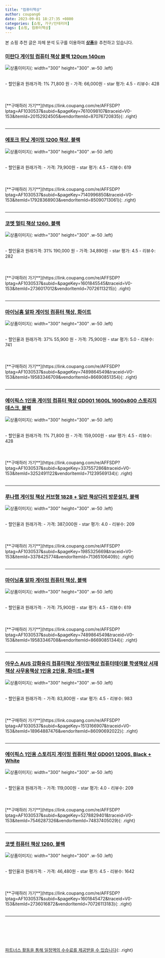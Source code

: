 ```yaml
---
title: "컴퓨터책상"
author: coupang6
date: 2023-09-01 18:27:35 +0800
categories: [쇼핑, 가구/인테리어]
tags: [쇼핑, 컴퓨터책상]
---
```


본 쇼핑 추천 글은 자체 분석 도구를 이용하여 [**상품**](https://link.coupang.com/a/bao1ui)을 추천하고 있습니다.

### [미란다 게이밍 컴퓨터 책상 블랙 120cm 140cm](https://link.coupang.com/re/AFFSDP?lptag=AF1030537&subid=&pageKey=7610098107&traceid=V0-153&itemId=20152924505&vendorItemId=87076720835)

![상품이미지](https://thumbnail10.coupangcdn.com/thumbnails/remote/230x230ex/image/vendor_inventory/2016/0cf29f0043c4f6481462c42b316724fb58960a31b776e7744f1148c1ce80.jpg){: width="300" height="300" .w-50 .left}


<br>
- 할인율과 원래가격: 1%  71,800   원
- 가격: 66,000원
- star 평가: 4.5
- 리뷰수: 428
<br>
<br>
<br>
<br>
[**구매하러 가기**](https://link.coupang.com/re/AFFSDP?lptag=AF1030537&subid=&pageKey=7610098107&traceid=V0-153&itemId=20152924505&vendorItemId=87076720835){: .right}
<br>
<br>

---

### [에포크 위닛 게이밍 1200 책상, 블랙](https://link.coupang.com/re/AFFSDP?lptag=AF1030537&subid=&pageKey=7140996850&traceid=V0-153&itemId=17928368903&vendorItemId=85090713061)

![상품이미지](https://thumbnail9.coupangcdn.com/thumbnails/remote/230x230ex/image/retail/images/2415925550342387-6e9c74d1-7a4d-4d00-8c21-e47207f2b2c4.jpg){: width="300" height="300" .w-50 .left}


<br>
- 할인율과 원래가격: 
- 가격: 79,900원
- star 평가: 4.5
- 리뷰수: 619
<br>
<br>
<br>
<br>
[**구매하러 가기**](https://link.coupang.com/re/AFFSDP?lptag=AF1030537&subid=&pageKey=7140996850&traceid=V0-153&itemId=17928368903&vendorItemId=85090713061){: .right}
<br>
<br>

---

### [코멧 멀티 책상 1260, 블랙](https://link.coupang.com/re/AFFSDP?lptag=AF1030537&subid=&pageKey=1601845545&traceid=V0-153&itemId=2736017012&vendorItemId=70726113215)

![상품이미지](https://thumbnail8.coupangcdn.com/thumbnails/remote/230x230ex/image/retail/images/7647719324610644-1d8cba09-f9cf-4cf7-9138-aa3539cb1dad.jpg){: width="300" height="300" .w-50 .left}


<br>
- 할인율과 원래가격: 31%  190,000   원
- 가격: 34,890원
- star 평가: 4.5
- 리뷰수: 282
<br>
<br>
<br>
<br>
[**구매하러 가기**](https://link.coupang.com/re/AFFSDP?lptag=AF1030537&subid=&pageKey=1601845545&traceid=V0-153&itemId=2736017012&vendorItemId=70726113215){: .right}
<br>
<br>

---

### [마이닝홈 알파 게이밍 컴퓨터 책상, 화이트](https://link.coupang.com/re/AFFSDP?lptag=AF1030537&subid=&pageKey=7489864549&traceid=V0-153&itemId=19583346709&vendorItemId=86690851354)

![상품이미지](https://thumbnail8.coupangcdn.com/thumbnails/remote/230x230ex/image/retail/images/2023/07/26/10/5/49220532-e74c-49f3-97bc-b841b216e1b7.jpg){: width="300" height="300" .w-50 .left}


<br>
- 할인율과 원래가격: 37%  55,900   원
- 가격: 75,900원
- star 평가: 5.0
- 리뷰수: 741
<br>
<br>
<br>
<br>
[**구매하러 가기**](https://link.coupang.com/re/AFFSDP?lptag=AF1030537&subid=&pageKey=7489864549&traceid=V0-153&itemId=19583346709&vendorItemId=86690851354){: .right}
<br>
<br>

---

### [에이픽스 1인용 게이밍 컴퓨터 책상 GD001 1600L 1600x800 스토리지 데스크, 블랙](https://link.coupang.com/re/AFFSDP?lptag=AF1030537&subid=&pageKey=337557286&traceid=V0-153&itemId=3252491122&vendorItemId=71239569134)

![상품이미지](https://thumbnail9.coupangcdn.com/thumbnails/remote/230x230ex/image/vendor_inventory/28ba/91bfe09e76265a7db190e6c106dbc14770efd0e42b5b56369d8a0d92ba76.jpg){: width="300" height="300" .w-50 .left}


<br>
- 할인율과 원래가격: 1%  71,800   원
- 가격: 159,000원
- star 평가: 4.5
- 리뷰수: 428
<br>
<br>
<br>
<br>
[**구매하러 가기**](https://link.coupang.com/re/AFFSDP?lptag=AF1030537&subid=&pageKey=337557286&traceid=V0-153&itemId=3252491122&vendorItemId=71239569134){: .right}
<br>
<br>

---

### [루나랩 게이밍 책상 커브형 1828 + 일반 책상다리 방문설치, 블랙](https://link.coupang.com/re/AFFSDP?lptag=AF1030537&subid=&pageKey=1985325669&traceid=V0-153&itemId=3378425774&vendorItemId=71365106409)

![상품이미지](https://thumbnail9.coupangcdn.com/thumbnails/remote/230x230ex/image/retail/images/2020/08/18/15/8/f1ffc6cf-af07-423e-b46f-cb0f73aad5b0.jpg){: width="300" height="300" .w-50 .left}


<br>
- 할인율과 원래가격: 
- 가격: 387,000원
- star 평가: 4.0
- 리뷰수: 209
<br>
<br>
<br>
<br>
[**구매하러 가기**](https://link.coupang.com/re/AFFSDP?lptag=AF1030537&subid=&pageKey=1985325669&traceid=V0-153&itemId=3378425774&vendorItemId=71365106409){: .right}
<br>
<br>

---

### [마이닝홈 알파 게이밍 컴퓨터 책상, 블랙](https://link.coupang.com/re/AFFSDP?lptag=AF1030537&subid=&pageKey=7489864549&traceid=V0-153&itemId=19583346708&vendorItemId=86690851344)

![상품이미지](https://thumbnail6.coupangcdn.com/thumbnails/remote/230x230ex/image/retail/images/2023/07/26/10/8/eea0a315-5503-4bca-a7b7-988547a97eec.jpg){: width="300" height="300" .w-50 .left}


<br>
- 할인율과 원래가격: 
- 가격: 75,900원
- star 평가: 4.5
- 리뷰수: 619
<br>
<br>
<br>
<br>
[**구매하러 가기**](https://link.coupang.com/re/AFFSDP?lptag=AF1030537&subid=&pageKey=7489864549&traceid=V0-153&itemId=19583346708&vendorItemId=86690851344){: .right}
<br>
<br>

---

### [아우스 AUS 강화유리 컴퓨터책상 게이밍책상 컴퓨터테이블 학생책상 서재책상 사무용책상 1인용 2인용, 화이트+블랙](https://link.coupang.com/re/AFFSDP?lptag=AF1030537&subid=&pageKey=1513166907&traceid=V0-153&itemId=18964887476&vendorItemId=86090692022)

![상품이미지](https://thumbnail10.coupangcdn.com/thumbnails/remote/230x230ex/image/vendor_inventory/b230/20bca3eafeeff127caa887b241cd3b6b1897c28a46c038373a10e761ffa9.jpg){: width="300" height="300" .w-50 .left}


<br>
- 할인율과 원래가격: 
- 가격: 83,800원
- star 평가: 4.5
- 리뷰수: 983
<br>
<br>
<br>
<br>
[**구매하러 가기**](https://link.coupang.com/re/AFFSDP?lptag=AF1030537&subid=&pageKey=1513166907&traceid=V0-153&itemId=18964887476&vendorItemId=86090692022){: .right}
<br>
<br>

---

### [에이픽스 1인용 스토리지 게이밍 컴퓨터 책상 GD001 1200S, Black + White](https://link.coupang.com/re/AFFSDP?lptag=AF1030537&subid=&pageKey=5278829401&traceid=V0-153&itemId=7546287326&vendorItemId=74837405029)

![상품이미지](https://thumbnail7.coupangcdn.com/thumbnails/remote/230x230ex/image/retail/images/4337217065037759-1a01f388-f20f-491d-ba07-0521cb875863.jpg){: width="300" height="300" .w-50 .left}


<br>
- 할인율과 원래가격: 
- 가격: 119,000원
- star 평가: 4.0
- 리뷰수: 209
<br>
<br>
<br>
<br>
[**구매하러 가기**](https://link.coupang.com/re/AFFSDP?lptag=AF1030537&subid=&pageKey=5278829401&traceid=V0-153&itemId=7546287326&vendorItemId=74837405029){: .right}
<br>
<br>

---

### [코멧 컴퓨터 책상 1260, 블랙](https://link.coupang.com/re/AFFSDP?lptag=AF1030537&subid=&pageKey=1601845472&traceid=V0-153&itemId=2736016872&vendorItemId=70726113183)

![상품이미지](https://thumbnail10.coupangcdn.com/thumbnails/remote/230x230ex/image/retail/images/1044836413282529-18365845-df61-49a5-b73c-85184064d5ef.jpg){: width="300" height="300" .w-50 .left}


<br>
- 할인율과 원래가격: 
- 가격: 46,480원
- star 평가: 4.5
- 리뷰수: 1642
<br>
<br>
<br>
<br>
[**구매하러 가기**](https://link.coupang.com/re/AFFSDP?lptag=AF1030537&subid=&pageKey=1601845472&traceid=V0-153&itemId=2736016872&vendorItemId=70726113183){: .right}
<br>
<br>

---
<br><br><br><br><br> [파트너스 활동을 통해 일정액의 수수료를 제공받을 수 있습니다](https://link.coupang.com/a/bao1ui){: .right}